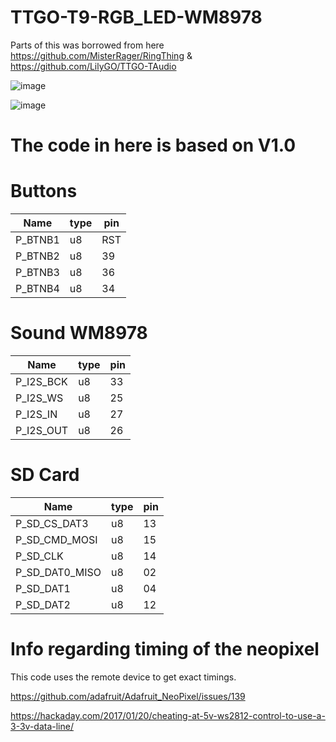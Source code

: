 # TTGO-T9-RGB_LED-WM8978

Parts of this was borrowed from here https://github.com/MisterRager/RingThing & https://github.com/LilyGO/TTGO-TAudio


![image](https://github.com/LilyGO/TTGO-TAudio/blob/master/Images/T9V1.5.jpg)

![image](https://github.com/LilyGO/TTGO-T9-RGB_LED-WM8978/blob/master/Images/image1.jpg)

# The code in here is based on V1.0

# Buttons

Name | type  | pin
-----| ------ | ----- 
P_BTNB1 | u8 |	RST
P_BTNB2	| u8 |	39
P_BTNB3	| u8 |	36
P_BTNB4	| u8 |	34

# Sound WM8978

Name | type  | pin
-----| ------ | ----- 
P_I2S_BCK	| u8 |	33
P_I2S_WS	| u8 |	25
P_I2S_IN	| u8 |	27
P_I2S_OUT	| u8 |	26

# SD Card

Name | type  | pin
-----| ------ | -----
P_SD_CS_DAT3  | u8 |	13
P_SD_CMD_MOSI	| u8 |	15
P_SD_CLK	| u8 |	14
P_SD_DAT0_MISO	| u8 |	02
P_SD_DAT1	| u8 |	04
P_SD_DAT2	| u8 |	12



# Info regarding timing of the neopixel
This code uses the remote device to get exact timings.


https://github.com/adafruit/Adafruit_NeoPixel/issues/139

https://hackaday.com/2017/01/20/cheating-at-5v-ws2812-control-to-use-a-3-3v-data-line/


  
